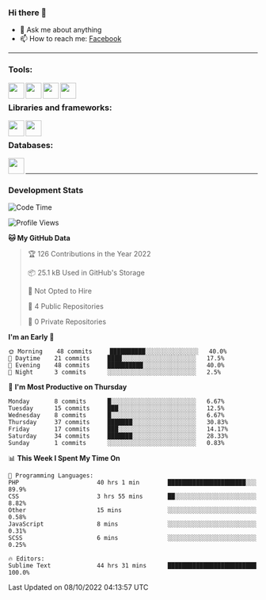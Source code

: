 ### Hi there 👋

<!-- - 🔭 I’m currently working on [huyviet] -->
- 💬 Ask me about anything
- 📫 How to reach me: [Facebook]
<!-- - ⚡ Fun fact: abc -->

---

### Tools:
<img align='left' height="32" width="32" src="https://cdn.jsdelivr.net/npm/simple-icons@4.8.0/icons/phpstorm.svg" />
<img align='left' height="32" width="32" src="https://cdn.jsdelivr.net/npm/simple-icons@4.8.0/icons/sublimetext.svg" />
<img align='left' height="32" width="32" src="https://cdn.jsdelivr.net/npm/simple-icons@4.8.0/icons/laragon.svg" />
<img align='left' height="32" width="32" src="https://cdn.jsdelivr.net/npm/simple-icons@4.8.0/icons/xampp.svg" />
<br>

### Libraries and frameworks:
<img align='left' height="32" width="32" src="https://cdn.jsdelivr.net/npm/simple-icons@4.8.0/icons/laravel.svg" />
<img align='left' height="32" width="32" src="https://cdn.jsdelivr.net/npm/simple-icons@4.8.0/icons/jquery.svg" />
<br>

### Databases:
<img align='left' height="32" width="32" src="https://cdn.jsdelivr.net/npm/simple-icons@4.8.0/icons/mysql.svg" />
<br>

---
### Development Stats
<!--START_SECTION:waka-->
![Code Time](http://img.shields.io/badge/Code%20Time-188%20hrs%207%20mins-blue)

![Profile Views](http://img.shields.io/badge/Profile%20Views-0-blue)

**🐱 My GitHub Data** 

> 🏆 126 Contributions in the Year 2022
 > 
> 📦 25.1 kB Used in GitHub's Storage 
 > 
> 🚫 Not Opted to Hire
 > 
> 📜 4 Public Repositories 
 > 
> 🔑 0 Private Repositories  
 > 
**I'm an Early 🐤** 

```text
🌞 Morning    48 commits     ██████████░░░░░░░░░░░░░░░   40.0% 
🌆 Daytime    21 commits     ████░░░░░░░░░░░░░░░░░░░░░   17.5% 
🌃 Evening    48 commits     ██████████░░░░░░░░░░░░░░░   40.0% 
🌙 Night      3 commits      ░░░░░░░░░░░░░░░░░░░░░░░░░   2.5%

```
📅 **I'm Most Productive on Thursday** 

```text
Monday       8 commits      █░░░░░░░░░░░░░░░░░░░░░░░░   6.67% 
Tuesday      15 commits     ███░░░░░░░░░░░░░░░░░░░░░░   12.5% 
Wednesday    8 commits      █░░░░░░░░░░░░░░░░░░░░░░░░   6.67% 
Thursday     37 commits     ███████░░░░░░░░░░░░░░░░░░   30.83% 
Friday       17 commits     ███░░░░░░░░░░░░░░░░░░░░░░   14.17% 
Saturday     34 commits     ███████░░░░░░░░░░░░░░░░░░   28.33% 
Sunday       1 commits      ░░░░░░░░░░░░░░░░░░░░░░░░░   0.83%

```


📊 **This Week I Spent My Time On** 

```text
💬 Programming Languages: 
PHP                      40 hrs 1 min        ██████████████████████░░░   89.9% 
CSS                      3 hrs 55 mins       ██░░░░░░░░░░░░░░░░░░░░░░░   8.82% 
Other                    15 mins             ░░░░░░░░░░░░░░░░░░░░░░░░░   0.58% 
JavaScript               8 mins              ░░░░░░░░░░░░░░░░░░░░░░░░░   0.31% 
SCSS                     6 mins              ░░░░░░░░░░░░░░░░░░░░░░░░░   0.25%

🔥 Editors: 
Sublime Text             44 hrs 31 mins      █████████████████████████   100.0%

```


 Last Updated on 08/10/2022 04:13:57 UTC
<!--END_SECTION:waka-->

[huyviet]: https://huyviet.vn/
[Facebook]: https://www.facebook.com/profile.php?id=100075294702642
